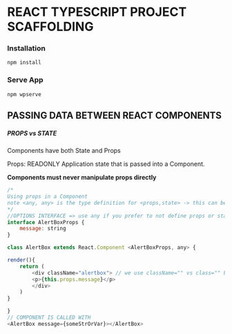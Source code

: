 # REACT TYPESCRIPT PROJECT SCAFFOLDING


### Installation
````
npm install
````


### Serve App
````
npm wpserve
````


## PASSING DATA BETWEEN REACT COMPONENTS
##### PROPS vs STATE
Components have both State and Props

Props: READONLY Application state that is passed into a Component.

**Components must never manipulate props directly**
````javascript
/*
Using props in a Component
note <any, any> is the type definition for <props,state> -> this can be defined by an interface or any
*/
//OPTIONS INTERFACE => use any if you prefer to not define props or state type
interface AlertBoxProps {
    message: string
}

class AlertBox extends React.Component <AlertBoxProps, any> {

render(){
    return (
        <div className="alertbox"> // we use className="" vs class="" because class is a JS Keyword.
        <p>{this.props.message}</p>
        </div>
    )
}

}
// COMPONENT IS CALLED WITH
<AlertBox message={someStrOrVar}></AlertBox>
````
